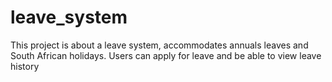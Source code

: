 # leave_system
This project is about a leave system, accommodates annuals leaves and South African holidays. Users can apply for leave and be able to view leave history

